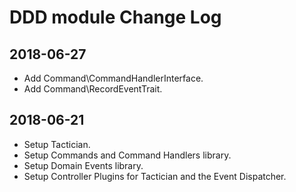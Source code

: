# DDD module Change Log

## 2018-06-27
- Add Command\CommandHandlerInterface.
- Add Command\RecordEventTrait.


## 2018-06-21
- Setup Tactician.
- Setup Commands and Command Handlers library.
- Setup Domain Events library.
- Setup Controller Plugins for Tactician and the Event Dispatcher.
